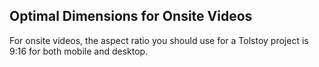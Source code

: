 ## Optimal Dimensions for Onsite Videos

For onsite videos, the aspect ratio you should use for a Tolstoy project is 9:16 for both mobile and desktop.